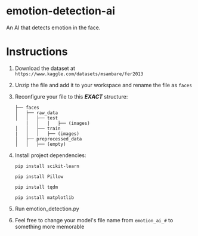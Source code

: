 
# emotion-detection-ai

An AI that detects emotion in the face.

  

# Instructions

1. Download the dataset at `https://www.kaggle.com/datasets/msambare/fer2013`

  

2. Unzip the file and add it to your workspace and rename the file as `faces`



3. Reconfigure your file to this ***EXACT*** structure:
   
	```
 	├── faces
	│   ├── raw_data
	│   │   ├── test
        |   │   │   ├── (images)
	│   │   ├── train
	|   │   │   ├── (images)
	│   ├── preprocessed_data
	│   │   ├── (empty)
 	```

5. Install project dependencies:

  

	```pip install scikit-learn```

	```pip install Pillow```

	```pip install tqdm```

	```pip install matplotlib```

  

6. Run emotion_detection.py


   
7. Feel free to change your model's file name from `emotion_ai_#` to something more memorable
